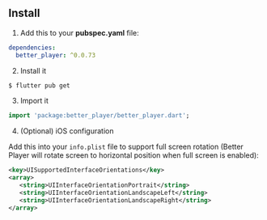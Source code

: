 ## Install

1. Add this to your **pubspec.yaml** file:

```yaml
dependencies:
  better_player: ^0.0.73
```

2. Install it

```bash
$ flutter pub get
```

3. Import it

```dart
import 'package:better_player/better_player.dart';
```

4. (Optional) iOS configuration

Add this into your `info.plist` file to support full screen rotation (Better Player will rotate screen to horizontal position when full screen is enabled):

```xml
<key>UISupportedInterfaceOrientations</key>
<array>
   <string>UIInterfaceOrientationPortrait</string>
   <string>UIInterfaceOrientationLandscapeLeft</string>
   <string>UIInterfaceOrientationLandscapeRight</string>
</array>
```